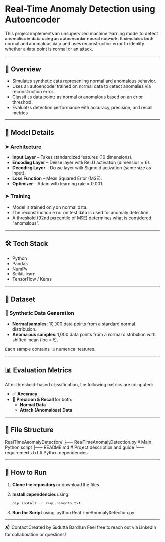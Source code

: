 # Real-Time Anomaly Detection using Autoencoder

This project implements an unsupervised machine learning model to detect anomalies in data using an autoencoder neural network. It simulates both normal and anomalous data and uses reconstruction error to identify whether a data point is normal or an attack.

---

## 📌 Overview

- Simulates synthetic data representing normal and anomalous behavior.
- Uses an autoencoder trained on normal data to detect anomalies via reconstruction error.
- Classifies data points as normal or anomalous based on an error threshold.
- Evaluates detection performance with accuracy, precision, and recall metrics.

---

## 🧠 Model Details

### ➤ Architecture

- **Input Layer** – Takes standardized features (10 dimensions).
- **Encoding Layer** – Dense layer with ReLU activation (dimension = 6).
- **Decoding Layer** – Dense layer with Sigmoid activation (same size as input).
- **Loss Function** – Mean Squared Error (MSE).
- **Optimizer** – Adam with learning rate = 0.001.

### ➤ Training

- Model is trained only on normal data.
- The reconstruction error on test data is used for anomaly detection.
- A threshold (92nd percentile of MSE) determines what is considered "anomalous".

---

## 🛠️ Tech Stack
- Python
- Pandas
- NumPy
- Scikit-learn
- TensorFlow / Keras

---

## 🧪 Dataset

### 🔹 Synthetic Data Generation

- **Normal samples**: 10,000 data points from a standard normal distribution.
- **Anomalous samples**: 1,000 data points from a normal distribution with shifted mean (loc = 5).

Each sample contains 10 numerical features.

---

## 📊 Evaluation Metrics

After threshold-based classification, the following metrics are computed:

- ✅ **Accuracy**
- 🎯 **Precision & Recall** for both:
  - **Normal Data**
  - **Attack (Anomalous) Data**

---

## 📁 File Structure

RealTimeAnomalyDetection/
├── RealTimeAnomalyDetection.py # Main Python script
├── README.md # Project description and guide
└── requirements.txt # Python dependencies

---

## 🚀 How to Run

1. **Clone the repository** or download the files.
2. **Install dependencies** using:

   ```bash
   pip install -r requirements.txt
3. **Run the Script** using:
   python RealTimeAnomalyDetection.py

---

📬 Contact
Created by Sudutta Bardhan
Feel free to reach out via LinkedIn for collaboration or questions!
